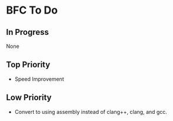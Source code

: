 # BFC To Do

## In Progress
None

## Top Priority
- Speed Improvement

## Low Priority
- Convert to using assembly instead of clang++, clang, and gcc.
